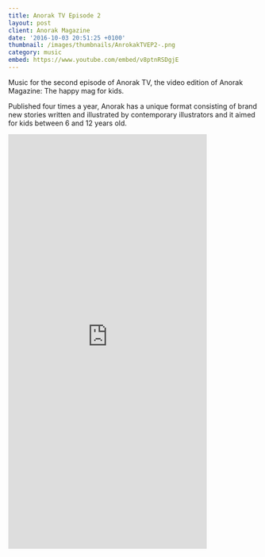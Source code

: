 ```yaml
---
title: Anorak TV Episode 2
layout: post
client: Anorak Magazine
date: '2016-10-03 20:51:25 +0100'
thumbnail: /images/thumbnails/AnrokakTVEP2-.png
category: music
embed: https://www.youtube.com/embed/v8ptnRSDgjE
---
```


Music for the second episode of Anorak TV, the video edition of Anorak Magazine: The happy mag for kids.

Published four times a year, Anorak has a unique format consisting of brand new stories written and illustrated by contemporary illustrators and it aimed for kids between 6 and 12 years old.

<div id="bc"><iframe style="border: 0; width: 400px; height: 836px;" src="https://bandcamp.com/EmbeddedPlayer/album=1824992578/size=large/bgcol=ffffff/linkcol=333333/transparent=true/" seamless><a href="http://skillbard.bandcamp.com/album/anorak-tv-ost">Anorak TV OST by Skillbard</a></iframe></div>

